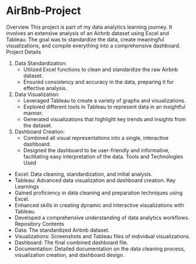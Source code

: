 # AirBnb-Project


Overview
This project is part of my data analytics learning journey. It involves an extensive analysis of an Airbnb dataset using Excel and Tableau. The goal was to standardize the data, create meaningful visualizations, and compile everything into a comprehensive dashboard.
Project Details
1. Data Standardization:
    * Utilized Excel functions to clean and standardize the raw Airbnb dataset.
    * Ensured consistency and accuracy in the data, preparing it for effective analysis.
2. Data Visualization:
    * Leveraged Tableau to create a variety of graphs and visualizations.
    * Explored different tools in Tableau to represent data in an insightful manner.
    * Generated visualizations that highlight key trends and insights from the dataset.
3. Dashboard Creation:
    * Combined all visual representations into a single, interactive dashboard.
    * Designed the dashboard to be user-friendly and informative, facilitating easy interpretation of the data.
Tools and Technologies Used
* Excel: Data cleaning, standardization, and initial analysis.
* Tableau: Advanced data visualization and dashboard creation.
Key Learnings
* Gained proficiency in data cleaning and preparation techniques using Excel.
* Enhanced skills in creating dynamic and interactive visualizations with Tableau.
* Developed a comprehensive understanding of data analytics workflows.
Repository Contents
* Data: The standardized Airbnb dataset.
* Visualizations: Screenshots and Tableau files of individual visualizations.
* Dashboard: The final combined dashboard file.
* Documentation: Detailed documentation on the data cleaning process, visualization creation, and dashboard design.
